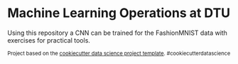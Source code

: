 Machine Learning Operations at DTU  
==============================

Using this repository a CNN can be trained for the FashionMNIST data with exercises for practical tools. 



<p><small>Project based on the <a target="_blank" href="https://drivendata.github.io/cookiecutter-data-science/">cookiecutter data science project template</a>. #cookiecutterdatascience</small></p>



